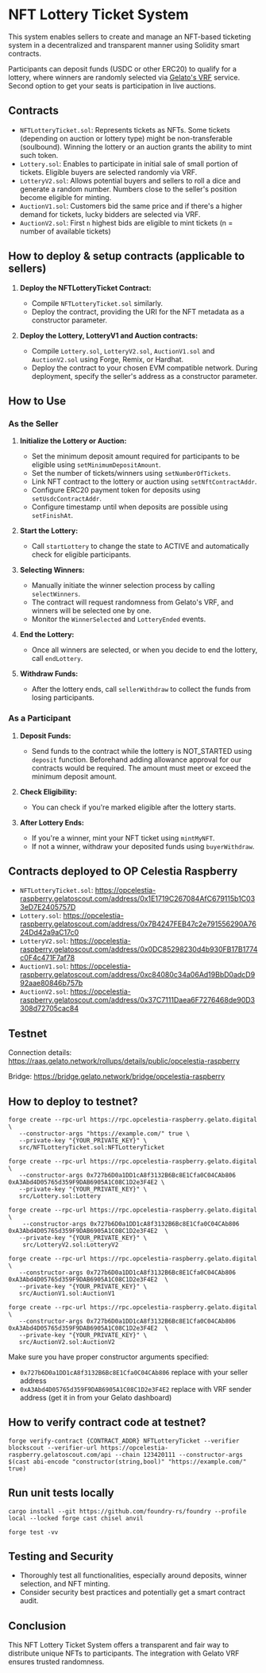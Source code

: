 # NFT Lottery Ticket System

This system enables sellers to create and manage an NFT-based ticketing system in a decentralized and transparent manner using Solidity smart contracts.

Participants can deposit funds (USDC or other ERC20) to qualify for a lottery, where winners are randomly selected via [Gelato's VRF](https://www.gelato.network/vrf) service. Second option to get your seats is participation in live auctions.

## Contracts

- `NFTLotteryTicket.sol`: Represents tickets as NFTs. Some tickets (depending on auction or lottery type) might be non-transferable (soulbound). Winning the lottery or an auction grants the ability to mint such token.
- `Lottery.sol`: Enables to participate in initial sale of small portion of tickets. Eligible buyers are selected randomly via VRF. 
- `LotteryV2.sol`: Allows potential buyers and sellers to roll a dice and generate a random number. Numbers close to the seller's position become eligible for minting.
- `AuctionV1.sol`: Customers bid the same price and if there's a higher demand for tickets, lucky bidders are selected via VRF.
- `AuctionV2.sol`: First `n` highest bids are eligible to mint tickets (n = number of available tickets)

## How to deploy & setup contracts (applicable to sellers)

1. **Deploy the NFTLotteryTicket Contract:**

   - Compile `NFTLotteryTicket.sol` similarly.
   - Deploy the contract, providing the URI for the NFT metadata as a constructor parameter.

2. **Deploy the Lottery, LotteryV1 and Auction contracts:**

   - Compile `Lottery.sol`, `LotteryV2.sol`, `AuctionV1.sol` and `AuctionV2.sol` using Forge, Remix, or Hardhat.
   - Deploy the contract to your chosen EVM compatible network. During deployment, specify the seller's address as a constructor parameter.


## How to Use

### As the Seller

1. **Initialize the Lottery or Auction:**

   - Set the minimum deposit amount required for participants to be eligible using `setMinimumDepositAmount`.
   - Set the number of tickets/winners using `setNumberOfTickets`.
   - Link NFT contract to the lottery or auction using `setNftContractAddr`.
   - Configure ERC20 payment token for deposits using `setUsdcContractAddr`.
   - Configure timestamp until when deposits are possible using `setFinishAt`.   

2. **Start the Lottery:**

   - Call `startLottery` to change the state to ACTIVE and automatically check for eligible participants.

3. **Selecting Winners:**

   - Manually initiate the winner selection process by calling `selectWinners`.
   - The contract will request randomness from Gelato's VRF, and winners will be selected one by one.
   - Monitor the `WinnerSelected` and `LotteryEnded` events.

4. **End the Lottery:**

   - Once all winners are selected, or when you decide to end the lottery, call `endLottery`.

5. **Withdraw Funds:**
   - After the lottery ends, call `sellerWithdraw` to collect the funds from losing participants.

### As a Participant

1. **Deposit Funds:**

   - Send funds to the contract while the lottery is NOT_STARTED using `deposit` function. Beforehand adding allowance approval for our contracts would be required. The amount must meet or exceed the minimum deposit amount.

2. **Check Eligibility:**

   - You can check if you're marked eligible after the lottery starts.

3. **After Lottery Ends:**
   - If you're a winner, mint your NFT ticket using `mintMyNFT`.
   - If not a winner, withdraw your deposited funds using `buyerWithdraw`.

## Contracts deployed to OP Celestia Raspberry
- `NFTLotteryTicket.sol`: https://opcelestia-raspberry.gelatoscout.com/address/0x1E1719C267084AfC679115b1C033eD7E2405757D
- `Lottery.sol`: https://opcelestia-raspberry.gelatoscout.com/address/0x7B4247FEB47c2e791556290A7624Dd42a9aC17c0
- `LotteryV2.sol`: https://opcelestia-raspberry.gelatoscout.com/address/0x0DC85298230d4b930FB17B1774c0F4c471F7af78
- `AuctionV1.sol`: https://opcelestia-raspberry.gelatoscout.com/address/0xc84080c34a06Ad19BbD0adcD992aae80846b757b
- `AuctionV2.sol`: https://opcelestia-raspberry.gelatoscout.com/address/0x37C7111Daea6F7276468de90D3308d72705cac84

## Testnet
Connection details: 
https://raas.gelato.network/rollups/details/public/opcelestia-raspberry

Bridge: 
https://bridge.gelato.network/bridge/opcelestia-raspberry

## How to deploy to testnet? 
```
forge create --rpc-url https://rpc.opcelestia-raspberry.gelato.digital \
   --constructor-args "https://example.com/" true \
   --private-key "{YOUR_PRIVATE_KEY}" \
   src/NFTLotteryTicket.sol:NFTLotteryTicket 
```

```
forge create --rpc-url https://rpc.opcelestia-raspberry.gelato.digital \
   --constructor-args 0x727b6D0a1DD1cA8f3132B6Bc8E1Cfa0C04CAb806 0xA3Abd4D05765d359F9DAB6905A1C08C1D2e3F4E2 \
   --private-key "{YOUR_PRIVATE_KEY}" \
   src/Lottery.sol:Lottery
```

```
forge create --rpc-url https://rpc.opcelestia-raspberry.gelato.digital \
    --constructor-args 0x727b6D0a1DD1cA8f3132B6Bc8E1Cfa0C04CAb806 0xA3Abd4D05765d359F9DAB6905A1C08C1D2e3F4E2  \
   --private-key "{YOUR_PRIVATE_KEY}" \
    src/LotteryV2.sol:LotteryV2
```

```
forge create --rpc-url https://rpc.opcelestia-raspberry.gelato.digital \
   --constructor-args 0x727b6D0a1DD1cA8f3132B6Bc8E1Cfa0C04CAb806 0xA3Abd4D05765d359F9DAB6905A1C08C1D2e3F4E2  \
   --private-key "{YOUR_PRIVATE_KEY}" \
   src/AuctionV1.sol:AuctionV1
```

```
forge create --rpc-url https://rpc.opcelestia-raspberry.gelato.digital \
   --constructor-args 0x727b6D0a1DD1cA8f3132B6Bc8E1Cfa0C04CAb806 0xA3Abd4D05765d359F9DAB6905A1C08C1D2e3F4E2  \
   --private-key "{YOUR_PRIVATE_KEY}" \
   src/AuctionV2.sol:AuctionV2
```
Make sure you have proper constructor arguments specified:
- `0x727b6D0a1DD1cA8f3132B6Bc8E1Cfa0C04CAb806` replace with your seller address
- `0xA3Abd4D05765d359F9DAB6905A1C08C1D2e3F4E2` replace with VRF sender address (get it in from your Gelato dashboard)

## How to verify contract code at testnet?
```
forge verify-contract {CONTRACT_ADDR} NFTLotteryTicket --verifier blockscout --verifier-url https://opcelestia-raspberry.gelatoscout.com/api --chain 123420111 --constructor-args $(cast abi-encode "constructor(string,bool)" "https://example.com/" true)
```

## Run unit tests locally
```
cargo install --git https://github.com/foundry-rs/foundry --profile local --locked forge cast chisel anvil
```

```
forge test -vv
```

## Testing and Security

- Thoroughly test all functionalities, especially around deposits, winner selection, and NFT minting.
- Consider security best practices and potentially get a smart contract audit.

## Conclusion

This NFT Lottery Ticket System offers a transparent and fair way to distribute unique NFTs to participants. The integration with Gelato VRF ensures trusted randomness.
